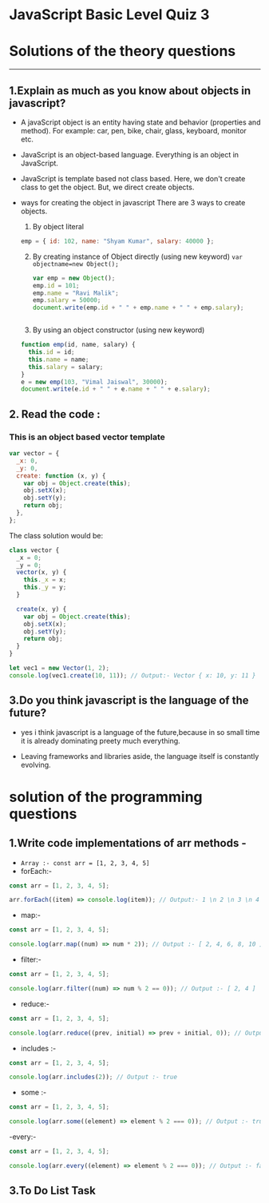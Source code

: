 # JavaScript Basic Level Quiz 3

# Solutions of the theory questions

---

## 1.Explain as much as you know about objects in javascript?

- A javaScript object is an entity having state and behavior (properties and method). For example: car, pen, bike, chair, glass, keyboard, monitor etc.

- JavaScript is an object-based language. Everything is an object in JavaScript.

- JavaScript is template based not class based. Here, we don't create class to get the object. But, we direct create objects.

* ways for creating the object in javascript
  There are 3 ways to create objects.

  1. By object literal

  ```javascript
  emp = { id: 102, name: "Shyam Kumar", salary: 40000 };
  ```

  2.  By creating instance of Object directly (using new keyword)
      `var objectname=new Object();`

      ```javascript
      var emp = new Object();
      emp.id = 101;
      emp.name = "Ravi Malik";
      emp.salary = 50000;
      document.write(emp.id + " " + emp.name + " " + emp.salary);
      ```

      ```

      ```

  3.  By using an object constructor (using new keyword)

  ```javascript
  function emp(id, name, salary) {
    this.id = id;
    this.name = name;
    this.salary = salary;
  }
  e = new emp(103, "Vimal Jaiswal", 30000);
  document.write(e.id + " " + e.name + " " + e.salary);
  ```

## 2. Read the code :

### This is an object based vector template

```javascript
var vector = {
  _x: 0,
  _y: 0,
  create: function (x, y) {
    var obj = Object.create(this);
    obj.setX(x);
    obj.setY(y);
    return obj;
  },
};
```

The class solution would be:

```javascript
class vector {
  _x = 0;
  _y = 0;
  vector(x, y) {
    this._x = x;
    this._y = y;
  }

  create(x, y) {
    var obj = Object.create(this);
    obj.setX(x);
    obj.setY(y);
    return obj;
  }
}

let vec1 = new Vector(1, 2);
console.log(vec1.create(10, 11)); // Output:- Vector { x: 10, y: 11 }
```

## 3.Do you think javascript is the language of the future?

- yes i think javascript is a language of the future,because in so small time it is already dominating preety much everything.

- Leaving frameworks and libraries aside, the language itself is constantly evolving.

# solution of the programming questions

## 1.Write code implementations of arr methods -

- `Array :- const arr = [1, 2, 3, 4, 5]`
- forEach:-

```javascript
const arr = [1, 2, 3, 4, 5];

arr.forEach((item) => console.log(item)); // Output:- 1 \n 2 \n 3 \n 4 \n 5
```

- map:-

```javascript
const arr = [1, 2, 3, 4, 5];

console.log(arr.map((num) => num * 2)); // Output :- [ 2, 4, 6, 8, 10 ]
```

- filter:-

```javascript
const arr = [1, 2, 3, 4, 5];

console.log(arr.filter((num) => num % 2 == 0)); // Output :- [ 2, 4 ]
```

- reduce:-

```javascript
const arr = [1, 2, 3, 4, 5];

console.log(arr.reduce((prev, initial) => prev + initial, 0)); // Output :- 15
```

- includes :-

```javascript
const arr = [1, 2, 3, 4, 5];

console.log(arr.includes(2)); // Output :- true
```

- some :-

```javascript
const arr = [1, 2, 3, 4, 5];

console.log(arr.some((element) => element % 2 === 0)); // Output :- true
```

-every:-

```javascript
const arr = [1, 2, 3, 4, 5];

console.log(arr.every((element) => element % 2 === 0)); // Output :- false
```

## 3.To Do List Task
